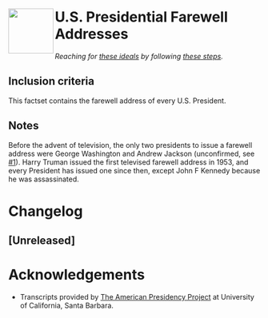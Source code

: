 # <img align="left" width="90px" height="90px" src="https://raw.githubusercontent.com/mytakedotorg/mtdo/staging/_imgs/logo_leaves.png"> U.S. Presidential Farewell Addresses
*Reaching for [these ideals](https://github.com/mytakedotorg/mtdo/blob/staging/factset-tooling/FACTSET_PHILOSOPHY.md) by following [these steps](https://github.com/mytakedotorg/mtdo/blob/staging/factset-tooling/FACTSET_HOWTO.md).*

## Inclusion criteria
This factset contains the farewell address of every U.S. President.

## Notes
Before the advent of television, the only two presidents to issue a farewell address were George Washington and Andrew Jackson (unconfirmed, see [#1](https://github.com/mytakedotorg/us-presidential-farewell-addresses/issues/1)). Harry Truman issued the first televised farewell address in 1953, and every President has issued one since then, except John F Kennedy because he was assassinated.

# Changelog

## [Unreleased]

<!-- END CHANGELOG -->

# Acknowledgements
- Transcripts provided by [The American Presidency Project](https://www.presidency.ucsb.edu/documents/presidential-documents-archive-guidebook/farewell-addresses-washington-1796-jackson-1837) at University of California, Santa Barbara.
